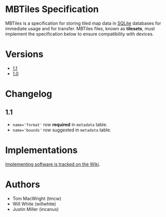 # MBTiles Specification

MBTiles is a specification for storing tiled map data in  [SQLite](http://sqlite.org/) databases for immediate usage and for transfer. MBTiles files, known as **tilesets**, must implement the specification below to ensure compatibility with devices.

# Versions

* [1.1](https://github.com/mapbox/mbtiles-spec/blob/master/1.1/spec.md)
* [1.0](https://github.com/mapbox/mbtiles-spec/blob/master/1.0/spec.md)

# Changelog

## 1.1

* `name='format'` row **required** in `metadata` table.
* `name='bounds'` row suggested in `metadata` table.

# Implementations

[Implementing software is tracked on the Wiki](https://github.com/mapbox/mbtiles-spec/wiki/Implementations).

# Authors

* Tom MacWright (tmcw)
* Will White (willwhite)
* Justin Miller (incanus)
